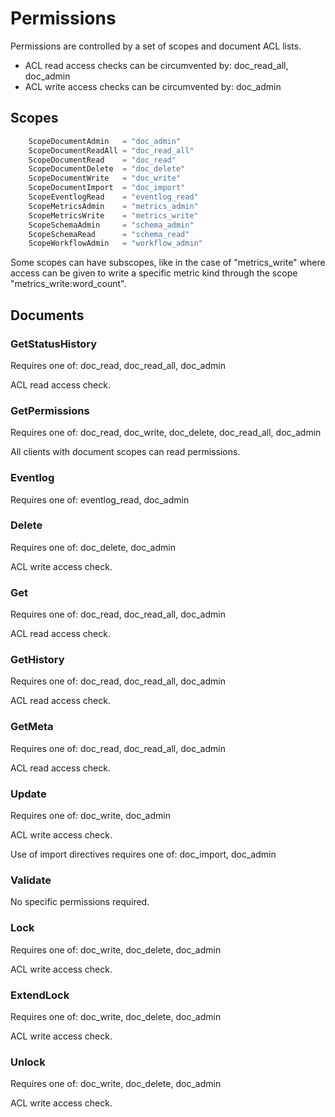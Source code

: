 # Permissions

Permissions are controlled by a set of scopes and document ACL lists.

* ACL read access checks can be circumvented by: doc_read_all, doc_admin
* ACL write access checks can be circumvented by: doc_admin

## Scopes

``` go
	ScopeDocumentAdmin   = "doc_admin"
	ScopeDocumentReadAll = "doc_read_all"
	ScopeDocumentRead    = "doc_read"
	ScopeDocumentDelete  = "doc_delete"
	ScopeDocumentWrite   = "doc_write"
	ScopeDocumentImport  = "doc_import"
	ScopeEventlogRead    = "eventlog_read"
	ScopeMetricsAdmin    = "metrics_admin"
	ScopeMetricsWrite    = "metrics_write"
	ScopeSchemaAdmin     = "schema_admin"
	ScopeSchemaRead      = "schema_read"
	ScopeWorkflowAdmin   = "workflow_admin"
```

Some scopes can have subscopes, like in the case of "metrics_write" where access can be given to write a specific metric kind through the scope "metrics_write:word_count".

## Documents

### GetStatusHistory

Requires one of: doc_read, doc_read_all, doc_admin

ACL read access check.

### GetPermissions

Requires one of: doc_read, doc_write, doc_delete, doc_read_all, doc_admin

All clients with document scopes can read permissions.

### Eventlog

Requires one of: eventlog_read, doc_admin

### Delete

Requires one of: doc_delete, doc_admin

ACL write access check.

### Get

Requires one of: doc_read, doc_read_all, doc_admin

ACL read access check.

### GetHistory

Requires one of: doc_read, doc_read_all, doc_admin

ACL read access check.

### GetMeta

Requires one of: doc_read, doc_read_all, doc_admin

ACL read access check.

### Update

Requires one of: doc_write, doc_admin

ACL write access check.

Use of import directives requires one of: doc_import, doc_admin

### Validate

No specific permissions required.

### Lock

Requires one of: doc_write, doc_delete, doc_admin

ACL write access check.

### ExtendLock

Requires one of: doc_write, doc_delete, doc_admin

ACL write access check.

### Unlock

Requires one of: doc_write, doc_delete, doc_admin

ACL write access check.
